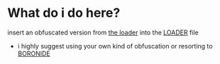 <h1> What do i do here? </h1>

insert an obfuscated version from [the loader](https://github.com/Asrake-Science/os-whitelist-bot/blob/main/public/tutorial/synX/files/unobfuscated_loader.lua) into the [LOADER](https://github.com/Asrake-Science/os-whitelist-bot/blob/main/public/loader) file

- i highly suggest using your own kind of obfuscation or resorting to [BORONIDE](https://boronide.xyz)
